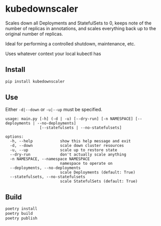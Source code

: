 # kubedownscaler

Scales down all Deployments and StatefulSets to 0, keeps note of the number of replicas in annotations,
and scales everything back up to the original number of replicas.

Ideal for performing a controlled shutdown, maintenance, etc.

Uses whatever context your local kubectl has

## Install

```sh
pip install kubedownscaler
```

## Use

Either `-d|--down` or `-u|--up` must be specified.

```
usage: main.py [-h] (-d | -u) [--dry-run] [-n NAMESPACE] [--deployments | --no-deployments]
               [--statefulsets | --no-statefulsets]

options:
  -h, --help            show this help message and exit
  -d, --down            scale down cluster resources
  -u, --up              scale up to restore state
  --dry-run             don't actually scale anything
  -n NAMESPACE, --namespace NAMESPACE
                        namespace to operate on
  --deployments, --no-deployments
                        scale Deployments (default: True)
  --statefulsets, --no-statefulsets
                        scale StatefulSets (default: True)
```

## Build

```sh
poetry install
poetry build
poetry publish
```
